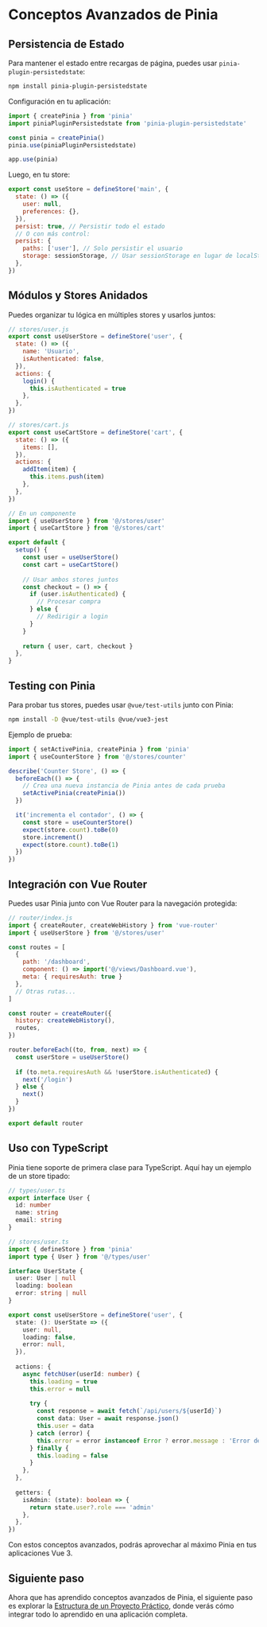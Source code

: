 # Conceptos Avanzados de Pinia

## Persistencia de Estado

Para mantener el estado entre recargas de página, puedes usar `pinia-plugin-persistedstate`:

```bash
npm install pinia-plugin-persistedstate
```

Configuración en tu aplicación:

```javascript
import { createPinia } from 'pinia'
import piniaPluginPersistedstate from 'pinia-plugin-persistedstate'

const pinia = createPinia()
pinia.use(piniaPluginPersistedstate)

app.use(pinia)
```

Luego, en tu store:

```javascript
export const useStore = defineStore('main', {
  state: () => ({
    user: null,
    preferences: {},
  }),
  persist: true, // Persistir todo el estado
  // O con más control:
  persist: {
    paths: ['user'], // Solo persistir el usuario
    storage: sessionStorage, // Usar sessionStorage en lugar de localStorage
  },
})
```

## Módulos y Stores Anidados

Puedes organizar tu lógica en múltiples stores y usarlos juntos:

```javascript
// stores/user.js
export const useUserStore = defineStore('user', {
  state: () => ({
    name: 'Usuario',
    isAuthenticated: false,
  }),
  actions: {
    login() {
      this.isAuthenticated = true
    },
  },
})

// stores/cart.js
export const useCartStore = defineStore('cart', {
  state: () => ({
    items: [],
  }),
  actions: {
    addItem(item) {
      this.items.push(item)
    },
  },
})

// En un componente
import { useUserStore } from '@/stores/user'
import { useCartStore } from '@/stores/cart'

export default {
  setup() {
    const user = useUserStore()
    const cart = useCartStore()
    
    // Usar ambos stores juntos
    const checkout = () => {
      if (user.isAuthenticated) {
        // Procesar compra
      } else {
        // Redirigir a login
      }
    }
    
    return { user, cart, checkout }
  },
}
```

## Testing con Pinia

Para probar tus stores, puedes usar `@vue/test-utils` junto con Pinia:

```bash
npm install -D @vue/test-utils @vue/vue3-jest
```

Ejemplo de prueba:

```javascript
import { setActivePinia, createPinia } from 'pinia'
import { useCounterStore } from '@/stores/counter'

describe('Counter Store', () => {
  beforeEach(() => {
    // Crea una nueva instancia de Pinia antes de cada prueba
    setActivePinia(createPinia())
  })

  it('incrementa el contador', () => {
    const store = useCounterStore()
    expect(store.count).toBe(0)
    store.increment()
    expect(store.count).toBe(1)
  })
})
```

## Integración con Vue Router

Puedes usar Pinia junto con Vue Router para la navegación protegida:

```javascript
// router/index.js
import { createRouter, createWebHistory } from 'vue-router'
import { useUserStore } from '@/stores/user'

const routes = [
  {
    path: '/dashboard',
    component: () => import('@/views/Dashboard.vue'),
    meta: { requiresAuth: true }
  },
  // Otras rutas...
]

const router = createRouter({
  history: createWebHistory(),
  routes,
})

router.beforeEach((to, from, next) => {
  const userStore = useUserStore()
  
  if (to.meta.requiresAuth && !userStore.isAuthenticated) {
    next('/login')
  } else {
    next()
  }
})

export default router
```

## Uso con TypeScript

Pinia tiene soporte de primera clase para TypeScript. Aquí hay un ejemplo de un store tipado:

```typescript
// types/user.ts
export interface User {
  id: number
  name: string
  email: string
}

// stores/user.ts
import { defineStore } from 'pinia'
import type { User } from '@/types/user'

interface UserState {
  user: User | null
  loading: boolean
  error: string | null
}

export const useUserStore = defineStore('user', {
  state: (): UserState => ({
    user: null,
    loading: false,
    error: null,
  }),
  
  actions: {
    async fetchUser(userId: number) {
      this.loading = true
      this.error = null
      
      try {
        const response = await fetch(`/api/users/${userId}`)
        const data: User = await response.json()
        this.user = data
      } catch (error) {
        this.error = error instanceof Error ? error.message : 'Error desconocido'
      } finally {
        this.loading = false
      }
    },
  },
  
  getters: {
    isAdmin: (state): boolean => {
      return state.user?.role === 'admin'
    },
  },
})
```

Con estos conceptos avanzados, podrás aprovechar al máximo Pinia en tus aplicaciones Vue 3.

## Siguiente paso

Ahora que has aprendido conceptos avanzados de Pinia, el siguiente paso es explorar la [Estructura de un Proyecto Práctico](../proyecto/estructura.md), donde verás cómo integrar todo lo aprendido en una aplicación completa.
